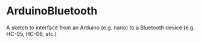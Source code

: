# ArduinoBluetooth
A sketch to interface from an Arduino (e.g. nano) to a Bluetooth device (e.g. HC-05, HC-06, etc.)
